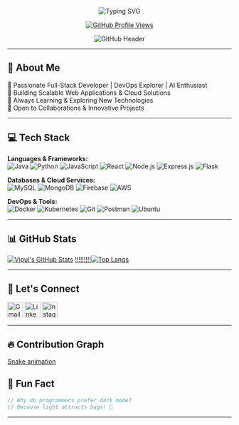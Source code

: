<div align="center">

<img src="https://readme-typing-svg.herokuapp.com/?lines=👋+Hello,+I'm+Vipul+Patil!;Full-Stack+Developer+|+AI+&+DevOps+Enthusiast;Building+Scalable+&+Innovative+Solutions&font=Fira+Code&center=true&width=600&height=50&color=F75D59&size=22" alt="Typing SVG" />

[![GitHub Profile Views](https://komarev.com/ghpvc/?username=vipul-space23&color=blue)](https://github.com/vipul-space23)

![GitHub Header](https://github.com/vipul-space23/vipul-space23/blob/main/banner.gif)

</div>

---

## 🚀 About Me

🔹 Passionate Full-Stack Developer | DevOps Explorer | AI Enthusiast  
🔹 Building Scalable Web Applications & Cloud Solutions  
🔹 Always Learning & Exploring New Technologies  
🔹 Open to Collaborations & Innovative Projects

---

## 💻 Tech Stack

**Languages & Frameworks:**  
![Java](https://img.shields.io/badge/Java-ED8B00?style=for-the-badge&logo=java&logoColor=white)
![Python](https://img.shields.io/badge/Python-3776AB?style=for-the-badge&logo=python&logoColor=white)
![JavaScript](https://img.shields.io/badge/JavaScript-F7DF1E?style=for-the-badge&logo=javascript&logoColor=black)
![React](https://img.shields.io/badge/React-61DAFB?style=for-the-badge&logo=react&logoColor=black)
![Node.js](https://img.shields.io/badge/Node.js-339933?style=for-the-badge&logo=node.js&logoColor=white)
![Express.js](https://img.shields.io/badge/Express.js-000000?style=for-the-badge&logo=express&logoColor=white)
![Flask](https://img.shields.io/badge/Flask-000000?style=for-the-badge&logo=flask&logoColor=white)

**Databases & Cloud Services:**  
![MySQL](https://img.shields.io/badge/MySQL-4479A1?style=for-the-badge&logo=mysql&logoColor=white)
![MongoDB](https://img.shields.io/badge/MongoDB-47A248?style=for-the-badge&logo=mongodb&logoColor=white)
![Firebase](https://img.shields.io/badge/Firebase-FFCA28?style=for-the-badge&logo=firebase&logoColor=black)
![AWS](https://img.shields.io/badge/AWS-FF9900?style=for-the-badge&logo=amazonaws&logoColor=white)

**DevOps & Tools:**  
![Docker](https://img.shields.io/badge/Docker-2496ED?style=for-the-badge&logo=docker&logoColor=white)
![Kubernetes](https://img.shields.io/badge/Kubernetes-326CE5?style=for-the-badge&logo=kubernetes&logoColor=white)
![Git](https://img.shields.io/badge/Git-F05032?style=for-the-badge&logo=git&logoColor=white)
![Postman](https://img.shields.io/badge/Postman-FF6C37?style=for-the-badge&logo=postman&logoColor=white)
![Ubuntu](https://img.shields.io/badge/Ubuntu-E95420?style=for-the-badge&logo=ubuntu&logoColor=white)

---

## 📊 GitHub Stats

[![Vipul's GitHub Stats](https://github-readme-stats.vercel.app/api?username=vipul-space23&show_icons=true&theme=radical)](https://github.com/vipul-space23)      [!!!!!!!!!![Top Langs](https://github-readme-stats.vercel.app/api/top-langs/?username=vipul-space23&layout=compact&theme=radical)](https://github.com/vipul-space23)

---

## 🤝 Let's Connect

<div align="left">
  <a href="mailto:vipulpatil2500@gmail.com" target="_blank"><img src="https://img.shields.io/static/v1?message=Gmail&logo=gmail&label=&color=D14836&logoColor=white&labelColor=&style=for-the-badge" height="35" alt="Gmail"/></a>
  <a href="https://www.linkedin.com/in/vipul-space23" target="_blank"><img src="https://img.shields.io/static/v1?message=LinkedIn&logo=linkedin&label=&color=0077B5&logoColor=white&labelColor=&style=for-the-badge" height="35" alt="LinkedIn"/></a>
  <a href="https://www.instagram.com/vipul.space/" target="_blank"><img src="https://img.shields.io/badge/Instagram-%23E4405F.svg?style=for-the-badge&logo=instagram&logoColor=white" height="35" alt="Instagram"/></a>
</div>

---

## 🔥 Contribution Graph

[Snake animation](https://github.com/vipul-space23/vipul-space23/blob/output/snake.svg)


## 🎉 Fun Fact

```javascript
// Why do programmers prefer dark mode?
// Because light attracts bugs! 🐛
```

---



